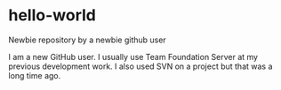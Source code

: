 # hello-world
Newbie repository by a newbie github user

I am a new GitHub user. I usually use Team Foundation Server at my previous development work. I also used SVN on a project but that was a long time ago.
